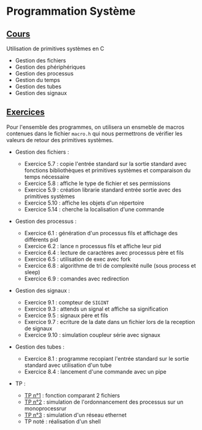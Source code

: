 # Programmation Système
## [Cours](https://pdagog.gitlab.io/ens/cours-ps.pdf)
Utilisation de primitives systèmes en C

- Gestion des fichiers
- Gestion des phériphériques
- Gestion des processus
- Gestion du temps
- Gestion des tubes
- Gestion des signaux

## [Exercices](https://pdagog.gitlab.io/ens/exercices.pdf)

Pour l'ensemble des programmes, on utilisera un ensmeble de macros contenues dans le fichier `macro.h` qui nous permettrons de vérifier les valeurs de retour des primitives systèmes.

- Gestion des fichiers :
    - Exercice 5.7 : copie l'entrée standard sur la sortie standard avec fonctions bibliothèques et primitives systèmes et comparaison du temps nécessaire
    - Exercice 5.8 : affiche le type de fichier et ses permissions
    - Exercice 5.9 :  création librarie standard entrée sortie avec des primitives systèmes
    - Exercice 5.10 : affiche les objets d'un répertoire
    - Exercice 5.14 : cherche la localisation d'une commande

- Gestion des processus :
    - Exercice 6.1 : génération d'un processus fils et affichage des différents pid
    - Exercice 6.2 : lance n processus fils et affiche leur pid
    - Exercice 6.4 : lecture de caractères avec processus père et fils
    - Exercice 6.5 : utilisation de exec avec fork
    - Exercice 6.8 : algorithme de tri de complexité nulle (sous process et sleep)
    - Exercice 6.9 : comandes avec redirection

- Gestion des signaux :
    - Exercice 9.1 : compteur de `SIGINT`
    - Exercice 9.3 : attends un signal et affiche sa signification
    - Exercice 9.5 : signaux père et fils
    - Exercice 9.7 : ecriture de la date dans un fichier lors de la reception de signaux
    - Exercice 9.10 : simulation coupleur série avec signaux

- Gestion des tubes :
    - Exercice 8.1 : programme recopiant l'entrée standard sur le sortie standard avec utilisation d'un tube
    - Exercice 8.4 : lancement d'une commande avec un pipe

- TP : 
    - [TP n°1](https://moodle.unistra.fr/pluginfile.php/1010991/mod_resource/content/3/tp1.pdf) : fonction comparant 2 fichiers
    - [TP n°2](https://moodle.unistra.fr/pluginfile.php/1087930/mod_resource/content/3/tp2.pdf) : simulation de l'ordonnancement des processus sur un monoprocessrur
    - [TP n°3](https://moodle.unistra.fr/pluginfile.php/1109556/mod_resource/content/1/tp3.pdf) : simulation d'un réseau ethernet
    - TP noté : réalisation d'un shell